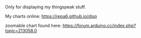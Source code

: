 Only for displaying my thingspeak stuff.

My charts online:
https://repa6.github.io/disp

zoomable chart found here:
https://forum.arduino.cc/index.php?topic=213058.0
